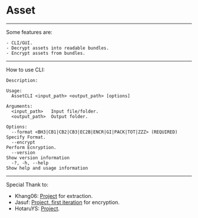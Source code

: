 # Asset
_____________________________________________________________________________________________________________________________
Some features are:
```
- CLI/GUI.
- Decrypt assets into readable bundles.
- Encrypt assets from bundles.
```
_____________________________________________________________________________________________________________________________
How to use CLI:
```
Description:

Usage:
  AssetCLI <input_path> <output_path> [options]

Arguments:
  <input_path>   Input file/folder.
  <output_path>  Output folder.

Options:
  --format <BH3|CB1|CB2|CB3|EC2B|ENCR|GI|PACK|TOT|ZZZ> (REQUIRED)  Specify Format.
  --encrypt                                                        Perform Ecnryption.
  --version                                                        Show version information
  -?, -h, --help                                                   Show help and usage information
```
_____________________________________________________________________________________________________________________________
Special Thank to:
- Khang06: [Project](https://github.com/khang06/genshinblkstuff) for extraction.
- Jasuf: [Project, first iteration](https://github.com/khang06/genshinblkstuff/commit/60f2fac836b3e110b9266708bac9af24168e8a9c) for encryption.
- HotaruYS: [Project](https://github.com/HotaruYS/Ec2b).

